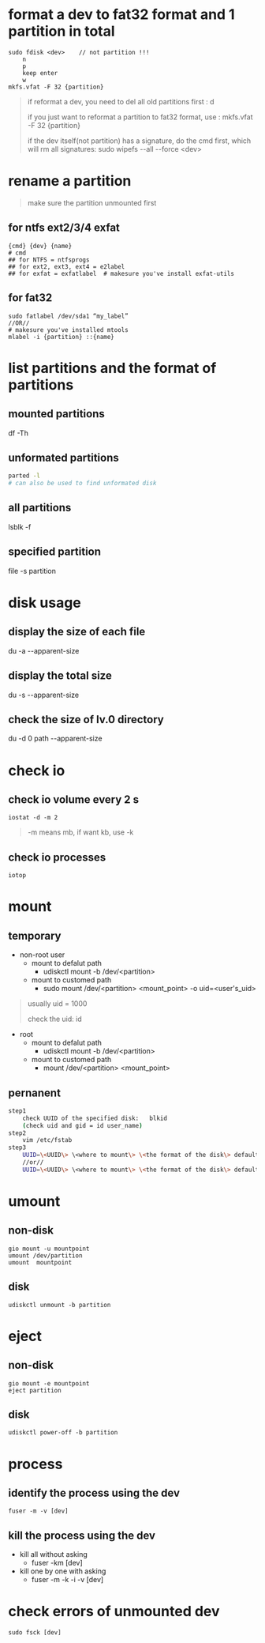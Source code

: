 # format a  dev to fat32 format and 1 partition in total
	sudo fdisk <dev>	// not partition !!!
		n
		p
		keep enter
		w
	mkfs.vfat -F 32 {partition}

> if reformat a dev, you need to del all old partitions first : d
> 
> if you just want to reformat a partition to fat32 format, use : mkfs.vfat -F 32 {partition}
> 
> if the dev itself(not partition) has a signature, do the cmd first, which will rm all signatures: sudo wipefs --all --force \<dev\>

# rename a partition
> make sure the partition unmounted first
## for ntfs ext2/3/4 exfat
    {cmd} {dev} {name}
    # cmd
    ## for NTFS = ntfsprogs  
    ## for ext2, ext3, ext4 = e2label  
    ## for exfat = exfatlabel  # makesure you've install exfat-utils
## for fat32
	sudo fatlabel /dev/sda1 “my_label”
	//OR//
	# makesure you've installed mtools
	mlabel -i {partition} ::{name}
	
# list partitions and the format of partitions
## mounted partitions
df -Th
## unformated partitions 
```bash
parted -l
# can also be used to find unformated disk
```
## all partitions
lsblk -f
## specified partition
file -s partition
# disk usage
## display the size of each file
du -a  --apparent-size
## display the total size
du -s  --apparent-size
## check the size of lv.0 directory
du -d 0 path --apparent-size 
	
# check io
## check io volume every 2 s
	iostat -d -m 2 
> -m means mb, if want kb, use -k
## check io processes
	iotop
# mount
## temporary
- non-root user
	- mount to defalut path
		- udiskctl mount -b /dev/\<partition>
	- mount to customed path
		- sudo mount /dev/\<partition> <mount_point> -o uid=<user's_uid>
> usually uid = 1000
>
> check the uid: id
- root
	- mount to defalut path
		- udiskctl mount -b /dev/\<partition>
	- mount to customed path
		- mount /dev/\<partition> <mount_point>
## pernanent
```bash
step1  
	check UUID of the specified disk:	blkid
	(check uid and gid = id user_name)
step2  
	vim /etc/fstab  
step3  
	UUID=\<UUID\> \<where to mount\> \<the format of the disk\> defaults 0 0  
	//or//  
	UUID=\<UUID\> \<where to mount\> \<the format of the disk\> defaults,utf8,uid=\<uid\>,gid=\<gid\> 0 0  
```

# umount
## non-disk
	gio mount -u mountpoint
	umount /dev/partition 
	umount  mountpoint
## disk 
	udiskctl unmount -b partition
# eject
## non-disk
	gio mount -e mountpoint
	eject partition
## disk
	udiskctl power-off -b partition 

# process
## identify the process using the dev
	fuser -m -v [dev]
## kill the process using the dev
- kill all without asking
	- fuser -km [dev]
- kill one by one with asking
	- fuser -m -k -i -v [dev]

# check errors of unmounted dev
	sudo fsck [dev]